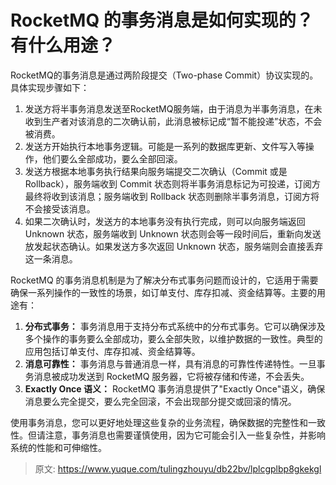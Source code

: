 # RocketMQ 的事务消息是如何实现的？有什么用途？

RocketMQ的事务消息是通过两阶段提交（Two-phase Commit）协议实现的。具体实现步骤如下：

1. 发送方将半事务消息发送至RocketMQ服务端，由于消息为半事务消息，在未收到生产者对该消息的二次确认前，此消息被标记成“暂不能投递”状态，不会被消费。
2. 发送方开始执行本地事务逻辑。可能是一系列的数据库更新、文件写入等操作，他们要么全部成功，要么全部回滚。
3. 发送方根据本地事务执行结果向服务端提交二次确认（Commit 或是 Rollback），服务端收到 Commit 状态则将半事务消息标记为可投递，订阅方最终将收到该消息；服务端收到 Rollback 状态则删除半事务消息，订阅方将不会接受该消息。
4. 如果二次确认时，发送方的本地事务没有执行完成，则可以向服务端返回 Unknown 状态，服务端收到 Unknown 状态则会等一段时间后，重新向发送放发起状态确认。如果发送方多次返回 Unknown 状态，服务端则会直接丢弃这一条消息。

RocketMQ 的事务消息机制是为了解决分布式事务问题而设计的，它适用于需要确保一系列操作的一致性的场景，如订单支付、库存扣减、资金结算等。主要的用途有：

1. **分布式事务：** 事务消息用于支持分布式系统中的分布式事务。它可以确保涉及多个操作的事务要么全部成功，要么全部失败，以维护数据的一致性。典型的应用包括订单支付、库存扣减、资金结算等。
2. **消息可靠性：** 事务消息与普通消息一样，具有消息的可靠性传递特性。一旦事务消息被成功发送到 RocketMQ 服务器，它将被存储和传递，不会丢失。
3. **Exactly Once 语义：** RocketMQ 事务消息提供了"Exactly Once"语义，确保消息要么完全提交，要么完全回滚，不会出现部分提交或回滚的情况。

使用事务消息，您可以更好地处理这些复杂的业务流程，确保数据的完整性和一致性。但请注意，事务消息也需要谨慎使用，因为它可能会引入一些复杂性，并影响系统的性能和可伸缩性。


> 原文: <https://www.yuque.com/tulingzhouyu/db22bv/lplcgplbp8gkekgl>